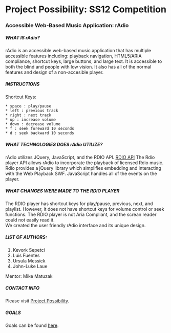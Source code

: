 # Project Possibility: SS12 Competition #
### Accessible Web-Based Music Application: rAdio ###

##### WHAT IS rAdio? #####

rAdio is an accessible web-based music application that has multiple accessible features including: playback navigation, HTML5/ARIA compliance, shortcut keys, large buttons, and large text.  It is accessible to both the blind and people with low vision.  It also has all of the normal features and design of a non-accesible player.  

##### INSTRUCTIONS #####

Shortcut Keys:

	* space : play/pause
	* left : previous track
	* right : next track
	* up : increase volume
	* down : decrease volume
	* f : seek foreward 10 seconds
	* d : seek backward 10 seconds	

##### WHAT TECHNOLOGIES DOES rAdio UTILIZE? #####

rAdio utilizes JQuery, JavaScript, and the RDIO API. [RDIO API](http://developer.rdio.com/docs/read/Web_Playback_API) The Rdio player API allows rAdio to incorporate the playback of licensed Rdio music.  Rdio provides a jQuery library which simplifies embedding and interacting with the Web Playback SWF. JavaScript handles all of the events on the player.

##### WHAT CHANGES WERE MADE TO THE RDIO PLAYER #####
  
The RDIO player has shortcut keys for play/pause, previous, next, and playlist.  However, it does not have shortcut keys for volume control or seek functions.  The RDIO player is not Aria Compliant, and the screan reader could not easily read it.    
We created the user friendly rAdio interface and its unique design.    

##### LIST OF AUTHORS: #####
  
  1. Kevork Sepetci
  2. Luis Fuentes
  3. Ursula Messick
  4. John-Luke Laue
  
Mentor: Mike Matuzak
 
##### CONTACT INFO #####

Please visit [Project Possibility](http://projectpossibility.org/).
  
##### GOALS #####

Goals can be found [here](https://github.com/ProjPossibility/CSUN-AccessibleMusicStreaming/wiki/SS12:-Project-Possibility-rAdio-Goals).
  
  
  

